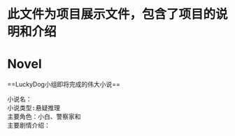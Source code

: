 # 此文件为项目展示文件，包含了项目的说明和介绍
# Novel
==LuckyDog小组即将完成的伟大小说==
<pre>
小说名：
小说类型:悬疑推理
主要角色：小白、警察家和
主要剧情介绍：
<pre>

